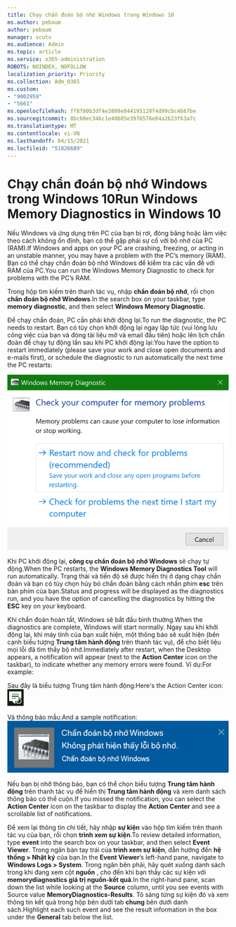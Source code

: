 ```yaml
---
title: Chạy chẩn đoán bộ nhớ Windows trong Windows 10
ms.author: pebaum
author: pebaum
manager: scotv
ms.audience: Admin
ms.topic: article
ms.service: o365-administration
ROBOTS: NOINDEX, NOFOLLOW
localization_priority: Priority
ms.collection: Adm_O365
ms.custom:
- "9002959"
- "5661"
ms.openlocfilehash: ff8f80b3df4e3809e844195128f4d99cbc4667be
ms.sourcegitcommit: 8bc60ec34bc1e40685e3976576e04a2623f63a7c
ms.translationtype: MT
ms.contentlocale: vi-VN
ms.lasthandoff: 04/15/2021
ms.locfileid: "51826689"
---
```

# <a name="run-windows-memory-diagnostics-in-windows-10"></a><span data-ttu-id="c20b2-102">Chạy chẩn đoán bộ nhớ Windows trong Windows 10</span><span class="sxs-lookup"><span data-stu-id="c20b2-102">Run Windows Memory Diagnostics in Windows 10</span></span>

<span data-ttu-id="c20b2-103">Nếu Windows và ứng dụng trên PC của bạn bị rơi, đóng băng hoặc làm việc theo cách không ổn định, bạn có thể gặp phải sự cố với bộ nhớ của PC (RAM).</span><span class="sxs-lookup"><span data-stu-id="c20b2-103">If Windows and apps on your PC are crashing, freezing, or acting in an unstable manner, you may have a problem with the PC’s memory (RAM).</span></span> <span data-ttu-id="c20b2-104">Bạn có thể chạy chẩn đoán bộ nhớ Windows để kiểm tra các vấn đề với RAM của PC.</span><span class="sxs-lookup"><span data-stu-id="c20b2-104">You can run the Windows Memory Diagnostic to check for problems with the PC’s RAM.</span></span>

<span data-ttu-id="c20b2-105">Trong hộp tìm kiếm trên thanh tác vụ, nhập **chẩn đoán bộ nhớ**, rồi chọn **chẩn đoán bộ nhớ Windows**.</span><span class="sxs-lookup"><span data-stu-id="c20b2-105">In the search box on your taskbar, type **memory diagnostic**, and then select **Windows Memory Diagnostic**.</span></span> 

<span data-ttu-id="c20b2-106">Để chạy chẩn đoán, PC cần phải khởi động lại.</span><span class="sxs-lookup"><span data-stu-id="c20b2-106">To run the diagnostic, the PC needs to restart.</span></span> <span data-ttu-id="c20b2-107">Bạn có tùy chọn khởi động lại ngay lập tức (vui lòng lưu công việc của bạn và đóng tài liệu mở và email đầu tiên) hoặc lên lịch chẩn đoán để chạy tự động lần sau khi PC khởi động lại:</span><span class="sxs-lookup"><span data-stu-id="c20b2-107">You have the option to restart immediately (please save your work and close open documents and e-mails first), or schedule the diagnostic to run automatically the next time the PC restarts:</span></span>

![Chẩn đoán bộ nhớ Windows](media/windows-memory-diagnostic.png)

<span data-ttu-id="c20b2-109">Khi PC khởi động lại, **công cụ chẩn đoán bộ nhớ Windows** sẽ chạy tự động.</span><span class="sxs-lookup"><span data-stu-id="c20b2-109">When the PC restarts, the **Windows Memory Diagnostics Tool** will run automatically.</span></span> <span data-ttu-id="c20b2-110">Trạng thái và tiến độ sẽ được hiển thị ở dạng chạy chẩn đoán và bạn có tùy chọn hủy bỏ chẩn đoán bằng cách nhấn phím **esc** trên bàn phím của bạn.</span><span class="sxs-lookup"><span data-stu-id="c20b2-110">Status and progress will be displayed as the diagnostics run, and you have the option of cancelling the diagnostics by hitting the **ESC** key on your keyboard.</span></span>

<span data-ttu-id="c20b2-111">Khi chẩn đoán hoàn tất, Windows sẽ bắt đầu bình thường.</span><span class="sxs-lookup"><span data-stu-id="c20b2-111">When the diagnostics are complete, Windows will start normally.</span></span>
<span data-ttu-id="c20b2-112">Ngay sau khi khởi động lại, khi máy tính của bạn xuất hiện, một thông báo sẽ xuất hiện (bên cạnh biểu tượng **Trung tâm hành động** trên thanh tác vụ), để cho biết liệu mọi lỗi đã tìm thấy bộ nhớ.</span><span class="sxs-lookup"><span data-stu-id="c20b2-112">Immediately after restart, when the Desktop appears, a notification will appear (next to the **Action Center** icon on the taskbar), to indicate whether any memory errors were found.</span></span> <span data-ttu-id="c20b2-113">Ví dụ:</span><span class="sxs-lookup"><span data-stu-id="c20b2-113">For example:</span></span>

<span data-ttu-id="c20b2-114">Sau đây là biểu tượng Trung tâm hành động:</span><span class="sxs-lookup"><span data-stu-id="c20b2-114">Here's the Action Center icon:</span></span> ![Biểu tượng Trung tâm hành động](media/action-center-icon.png) 

<span data-ttu-id="c20b2-116">Và thông báo mẫu:</span><span class="sxs-lookup"><span data-stu-id="c20b2-116">And a sample notification:</span></span> ![Không có lỗi bộ nhớ](media/no-memory-errors.png)

<span data-ttu-id="c20b2-118">Nếu bạn bị nhỡ thông báo, bạn có thể chọn biểu tượng **Trung tâm hành động** trên thanh tác vụ để hiển thị **Trung tâm hành động** và xem danh sách thông báo có thể cuộn.</span><span class="sxs-lookup"><span data-stu-id="c20b2-118">If you missed the notification, you can select the **Action Center** icon  on the taskbar to display the **Action Center** and see a scrollable list of notifications.</span></span>

<span data-ttu-id="c20b2-119">Để xem lại thông tin chi tiết, hãy nhập **sự kiện** vào hộp tìm kiếm trên thanh tác vụ của bạn, rồi chọn **trình xem sự kiện**.</span><span class="sxs-lookup"><span data-stu-id="c20b2-119">To review detailed information, type **event** into the search box on your taskbar, and then select **Event Viewer**.</span></span> <span data-ttu-id="c20b2-120">Trong ngăn bàn tay trái của **trình xem sự kiện**, dẫn hướng đến **hệ thống > Nhật ký** của bạn.</span><span class="sxs-lookup"><span data-stu-id="c20b2-120">In the **Event Viewer**’s left-hand pane, navigate to **Windows Logs > System**.</span></span> <span data-ttu-id="c20b2-121">Trong ngăn bên phải, hãy quét xuống danh sách trong khi đang xem cột **nguồn** , cho đến khi bạn thấy các sự kiện với **memorydiagnostics giá trị nguồn-kết quả**.</span><span class="sxs-lookup"><span data-stu-id="c20b2-121">In the right-hand pane, scan down the list while looking at the **Source** column, until you see events with Source value **MemoryDiagnostics-Results**.</span></span> <span data-ttu-id="c20b2-122">Tô sáng từng sự kiện đó và xem thông tin kết quả trong hộp bên dưới tab **chung** bên dưới danh sách.</span><span class="sxs-lookup"><span data-stu-id="c20b2-122">Highlight each such event and see the result information in the box under the **General** tab below the list.</span></span>
